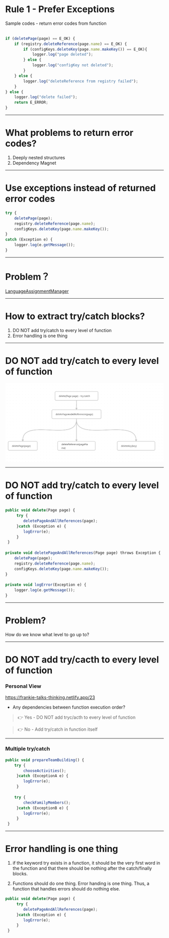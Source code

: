 # Rule 1 - Prefer Exceptions

Sample codes - return error codes from function

```ts

if (deletePage(page) == E_OK) {
    if (registry.deleteReference(page.name) == E_OK) {
        if (configKeys.deleteKey(page.name.makeKey()) == E_OK){
            logger.log("page deleted");
        } else {
            logger.log("configKey not deleted");
        }
    } else {
        logger.log("deleteReference from registry failed");
    }
} else {
    logger.log("delete failed");
    return E_ERROR;
}

```

<!--
1. 还是按照和以前一样的方式，主要是先原汁原味的讲解书中的内容，再加上一点个人的理解给给大家。
2. 这是书中的样例代码， 给大家20秒中的时间，大家可以看下这段代码有什么样的问题。
3. 简单过一下代码内容 - 重点是每个方法的调用存在依赖关系，上一个成功后，才能执行下一个。
-->

---

# What problems to return error codes?

1. Deeply nested structures
2. Dependency Magnet

<!--
1. 一是嵌套太深了， 最多是有5层，在我们第一节课中，最寻small的原则，最好不要超过2两层。
2. 二是，书中给出了一个词语，叫依赖磁铁。 在上面的样例代码中，E_OK 这样的状态码一般都会定义中一个枚举类中，可以会有很多其他的方法来使用它们， 当我们需要更新它的名字的时候，所有调用的地方都会受影响。一般为了避免这种情况，我们一般会新增一个code，即使可能已经存在一个类似的存在。这样慢慢也就演变成了一些千奇百怪的冗余代码的存在，并且还谁都不能轻易的去触碰它们。
-->

---

# Use exceptions instead of returned error codes

```ts
try {
    deletePage(page);
    registry.deleteReference(page.name);
    configKeys.deleteKey(page.name.makeKey());
} 
catch (Exception e) {
    logger.log(e.getMessage());
}
```

<!--
1. 针对这种情况，书中给出了一种推荐的解决方案 - 就是使用一个try/catch块来包括起来这三个方法的调用，来一起部署这些方法抛出的异常。 这样既减少了代码层级的嵌套，又完美的实现了任何一个方法执行失败都会终止整个流程。
-->

---

# Problem？

[LanguageAssignmentManager](https://gitlab.com/kingland-projects/indy/projects/independence/-/blob/master/Independence/src/com/kingland/independence/languageassignment/LanguageAssignmentManager.java?ref_type=heads#L1152)


<!--
1. 又到了思考时刻，难道仅仅是使用一个try/catch块，就没有任何问题了吗？
2. 大家看一下我随便从系统中找到的一段代码哈，大家看看这个方法中总共有多少个try/catch块，这段阅读起来那是相当费劲的。
3. 这还只是在一个方法中， 如果方法的调用层级很深，每一层级的方法都有这样的try/catch块，那简直就是灾难。
3. 由此可见，如果只是肆无忌惮添加try/catch块，而没有遵循一定的规则的话，也会带来很大的阅读负担。

-->

---

# How to extract try/catch blocks?

1. DO NOT add try/catch to every level of function
2. Error handling is one thing

<!--
1. 那如何解决这样的问题， 我总结归纳书中的观点为两点。
2. 一不要在每一个层级的方法中， 都添加try/catch 块。
3. 二是错误处理就应该被当作已经时间处理。我们之前讲的规则，一个函数应该只做一件事情(do one thing)， 在这个错误处理的函数中同样适用。
4. 那我们分别来看一下这两条规则。

5. 需要强调的一点是，这节课中的内容关于try/catch捕获异常，都是在前几课内容基于函数层级划分的基础上，如何规划好try/catch增加来可读性，并不是关于checked和unchecked异常的讨论，它们是这本书中后续的内容。 其实前几年B老师和Nate叔，还有R总 也都有过lunchlearn， 后续我们也会再一起回顾那部分内容。
-->

---

# DO NOT add try/catch to every level of function

<img src="/images/exceptionlevel.png" class="rounded shadow" />


<!--
1. 为了方便大家理解， 我直接将书中的代码，以图形划的方式展示出来。
2. 这个规则说的也就是，一定要最上的层级统一地去捕获和处理一样，而不是在第三和第二层级，分别去做try/catch 操作。

-->
---

# DO NOT add try/catch to every level of function

```ts
public void delete(Page page) {
	 try {
		deletePageAndAllReferences(page);
	 }catch (Exception e) {
		logError(e);
	 }
 }

private void deletePageAndAllReferences(Page page) throws Exception {
	deletePage(page);
	registry.deleteReference(page.name);
	configKeys.deleteKey(page.name.makeKey());
}

private void logError(Exception e) {
	logger.log(e.getMessage());
}
```

<!--
1. 这是书中样例的代码。

-->
---

# Problem?

<v-click>

How do we know what level to go up to?

</v-click>

<!--
1. 给几秒中提问。
2. 但是有一个问题是， 书中没有明确说明，那到底向上抽取到哪一层级合适？
3. 看书中的例子，我们会理所当然的认为，嗯， 它就应该是这个样子，就应该是在这一层。那换成我们的实际业务代码可能就不清楚它应该在那一层级添加，或者说我们有什么进一步的规则去遵循么。
4. 注意了，书中并没有给出特别清晰的说法，以下是我个人的想法，仅供参考！！
-->

---

# DO NOT add try/cacth to every level of function

### Personal View
https://frankie-talks-thinking.netlify.app/23

- Any dependencies between function execution order?

> 👉 Yes - DO NOT add tryc/acth to every level of function

> 👉 No - Add try/catch in function itself

<!--
1. 我认为我们应该关注的一个重点就是，同一层级的方法中是否有执行的依赖关系，就是后一个方法的调用要依赖于前一个方法的执行结果，如果前一个执行成功它继续执行，否则流程终止。
2. 清楚这一点后， 我们应该遵循的规则是，如果有依赖，不要在当前层级的方法中添加try/catch，应该继续向上寻找，直到，同一层级的多个方法没有依赖，那try/catch块应该添加到各自方法中。
3. 再一起看一下，我之前的分享中关于TB的层级图，假设日料和火锅这一层级有依赖，那就不应该在它们添加try/catch，那就应该向上寻找，假设，餐饮和游戏也有依赖，那就应该继续向上寻找，这时假设娱乐项目选择和家属餐饮没有依赖， 那try/catch就应该添加到娱乐项目选择这一层，否则就应该继续向上直到最顶层。
4. 实际的业务代码，肯定是这种依赖关系和没有依赖关系方法混合在一起的情况，大家可以试着用我这个方法。 出问题了，不要找我哈。


-->

---

### Multiple try/catch
```ts
public void prepareTeamBuilding() {
	try {
		chooseActivities();
	 }catch (ExceptionA e) {
		logError(e);
	 }

    try {
		checkFamilyMembers();
	 }catch (ExceptionB e) {
		logError(e);
	 }
 }
```
<!--
1. 可能会有小伙伴，表示不认同， 既然这两个方法没有依赖，为什么一定要将try/catch块添加到各自的方法中，向这样写到一个方法中，分别做try/catch 有什么问题呢。
2. 问题就是增加了阅读负担， 违反下面的规则， error handing is one thing
-->
---

# Error handling is one thing

1. if the keyword
try exists in a function, it should be the very first word in the function and that there
should be nothing after the catch/finally blocks.

2. Functions should do one thing. Error handing is one thing. Thus, a function that handles
errors should do nothing else.

```ts
public void delete(Page page) {
	 try {
		deletePageAndAllReferences(page);
	 }catch (Exception e) {
		logError(e);
	 }
 }
```

<!--
1. 前面提到了，要遵循 do one thing的原则， 错误处理也应该被当作一件事情来出来。 这种写法就是一个函数中，在处理两件事情。
2. try/catch 块前不要有代码， 是指不要有业务流程的代码减轻阅读负担。但是正常的变量声明等是正常的。
-->
